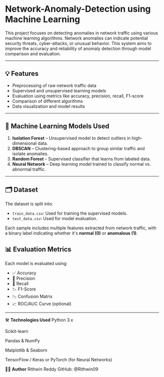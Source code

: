 # Network-Anomaly-Detection using Machine Learning 
This project focuses on detecting anomalies in network traffic using various machine learning algorithms. Network anomalies can indicate potential security threats, cyber-attacks, or unusual behavior. This system aims to improve the accuracy and reliability of anomaly detection through model comparison and evaluation.

---

## 💡 Features

- Preprocessing of raw network traffic data
- Supervised and unsupervised learning models
- Evaluation using metrics like accuracy, precision, recall, F1-score
- Comparison of different algorithms
- Data visualization and model results

---

## 🧪 Machine Learning Models Used

1. **Isolation Forest** – Unsupervised model to detect outliers in high-dimensional data.
2. **DBSCAN** – Clustering-based approach to group similar traffic and isolate anomalies.
3. **Random Forest** – Supervised classifier that learns from labeled data.
4. **Neural Network** – Deep learning model trained to classify normal vs. abnormal traffic.

---

## 🗂️ Dataset

The dataset is split into:
- `train_data.csv`: Used for training the supervised models.
- `test_data.csv`: Used for model evaluation.

Each sample includes multiple features extracted from network traffic, with a binary label indicating whether it's **normal (0)** or **anomalous (1)**.


## 📊 Evaluation Metrics

Each model is evaluated using:

- ✅ Accuracy  
- 🎯 Precision  
- 🔁 Recall  
- 📉 F1-Score  
- 📉 Confusion Matrix  
- 📈 ROC/AUC Curve (optional)

---

🛠️ **Technologies Used**
Python 3.x

Scikit-learn

Pandas & NumPy

Matplotlib & Seaborn

TensorFlow / Keras or PyTorch (for Neural Networks)

👨‍💻 **Author**
Rithwin Reddy
GitHub: @Rithwin09


